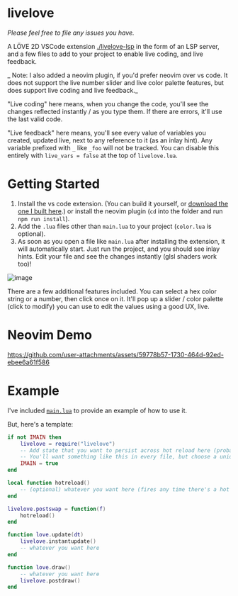 # livelove

_Please feel free to file any issues you have._

A LÖVE 2D VSCode extension [./livelove-lsp](./livelove-lsp) in the form of an LSP server, and a few files to add to your project to enable live coding, and live feedback.

_ Note: I also added a neovim plugin, if you'd prefer neovim over vs code. It does not support the live number slider and live color palette features, but does support live coding and live feedback._

"Live coding" here means, when you change the code, you'll see the changes reflected instantly / as you type them. If there are errors, it'll use the last valid code.

"Live feedback" here means, you'll see every value of variables you created, updated live, next to any reference to it (as an inlay hint). Any variable prefixed with `_` like `_foo` will not be tracked. You can disable this entirely with `live_vars = false` at the top of `livelove.lua`.

# Getting Started

1. Install the vs code extension. (You can build it yourself, or [download the one I built here](https://github.com/jasonjmcghee/livelove/releases/).) or install the neovim plugin (`cd` into the folder and run `npm run install`).
2. Add the `.lua` files other than `main.lua` to your project (`color.lua` is optional).
3. As soon as you open a file like `main.lua` after installing the extension, it will automatically start. Just run the project, and you should see inlay hints. Edit your file and see the changes instantly (glsl shaders work too)!

![image](https://github.com/user-attachments/assets/3553a8ba-2bc7-4140-bf1f-1178079a70f2)

There are a few additional features included. You can select a hex color string or a number, then click once on it. It'll pop up a slider / color palette (click to modify) you can use to edit the values using a good UX, live.

# Neovim Demo

https://github.com/user-attachments/assets/59778b57-1730-464d-92ed-ebee6a61f586

# Example

I've included [`main.lua`](./main.lua) to provide an example of how to use it.

But, here's a template:

```lua
if not IMAIN then
    livelove = require("livelove")
    -- Add state that you want to persist across hot reload here (probably most everything)
    -- You'll want something like this in every file, but choose a unique variable each time.
    IMAIN = true
end

local function hotreload()
    -- (optional) whatever you want here (fires any time there's a hot reload)
end

livelove.postswap = function(f)
    hotreload()
end

function love.update(dt)
    livelove.instantupdate()
    -- whatever you want here
end

function love.draw()
    -- whatever you want here
    livelove.postdraw()
end
```
